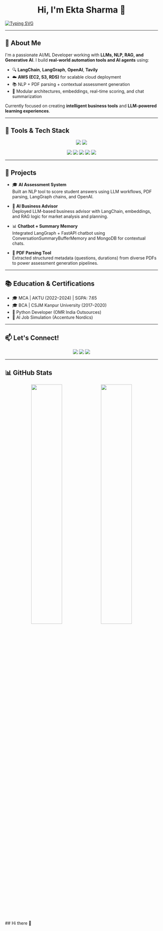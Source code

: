 <!-- Greeting and Intro -->
<h1 align="center">Hi, I'm Ekta Sharma 👋</h1>

<a href="#">
  <img src="https://readme-typing-svg.herokuapp.com?font=Fira+Code&duration=4000&pause=1000&color=00F7FF&center=true&vCenter=true&width=1000&height=50&lines=👩‍💻+AI%2FML+%7C+Generative+AI+Developer+%7C+LLM+Developer+%7C+LangChain+%7C+LangGraph+%7C+OpenAI+%7C+RAG+Engineer+%7C+Scalable+AI+Tools+%26+Apps" alt="Typing SVG" />
</a>


---

## 🧠 About Me

I'm a passionate AI/ML Developer working with **LLMs, NLP, RAG, and Generative AI**. I build **real-world automation tools and AI agents** using:

- 🔍 **LangChain**, **LangGraph**, **OpenAI**, **Tavily**
- ☁️ **AWS (EC2, S3, RDS)** for scalable cloud deployment
- 📚 NLP + PDF parsing + contextual assessment generation
- 🧩 Modular architectures, embeddings, real-time scoring, and chat summarization

Currently focused on creating **intelligent business tools** and **LLM-powered learning experiences**.

---

## 🔧 Tools & Tech Stack

<p align="center">
  <img src="https://skillicons.dev/icons?i=python,javascript,react,html,css,tailwind,aws,mysql,mongodb,git,github,vscode" />
  <img src="https://skillicons.dev/icons?i=vercel,netlify,figma" />
</p>

<p align="center">
  <img src="https://img.shields.io/badge/OpenAI-API-black?style=for-the-badge&logo=openai" />
  <img src="https://img.shields.io/badge/LangChain-%23000000.svg?style=for-the-badge&logo=langchain&logoColor=white" />
  <img src="https://img.shields.io/badge/LangGraph-purple?style=for-the-badge" />
  <img src="https://img.shields.io/badge/Tavily-blue?style=for-the-badge" />
  <img src="https://img.shields.io/badge/RAG-orange?style=for-the-badge" />
</p>

---

## 🚀 Projects

- 🎓 **AI Assessment System**  
  Built an NLP tool to score student answers using LLM workflows, PDF parsing, LangGraph chains, and OpenAI.

- 🧠 **AI Business Advisor**  
  Deployed LLM-based business advisor with LangChain, embeddings, and RAG logic for market analysis and planning.

- 📊 **Chatbot + Summary Memory**  
  Integrated LangGraph + FastAPI chatbot using ConversationSummaryBufferMemory and MongoDB for contextual chats.

- 📄 **PDF Parsing Tool**  
  Extracted structured metadata (questions, durations) from diverse PDFs to power assessment generation pipelines.

---

## 📚 Education & Certifications

- 🎓 MCA | AKTU (2022–2024) | SGPA: 7.65  
- 🎓 BCA | CSJM Kanpur University (2017–2020)  
- 📜 Python Developer (OMR India Outsources)  
- 📜 AI Job Simulation (Accenture Nordics)

---

## 📫 Let's Connect!

<p align="center">
  <a href="mailto:rathorpriya1718@gmail.com"><img src="https://img.shields.io/badge/Email-rathorpriya1718@gmail.com-red?style=for-the-badge&logo=gmail&logoColor=white" /></a>
  <a href="https://www.linkedin.com/in/priyarathor/"><img src="https://img.shields.io/badge/LinkedIn-PriyaRathor-blue?style=for-the-badge&logo=linkedin" /></a>
  <a href="https://leetcode.com/"><img src="https://img.shields.io/badge/Leetcode-PriyaRathor-yellow?style=for-the-badge&logo=leetcode&logoColor=black" /></a>
</p>

---

## 📊 GitHub Stats

<p align="center">
  <img width="45%" src="https://github-readme-stats.vercel.app/api?username=priya-rathor&show_icons=true&theme=radical&hide_border=true" />
  <img width="45%" src="https://github-readme-streak-stats.herokuapp.com?user=priya-rathor&theme=radical&hide_border=true" />
</p>## Hi there 👋

<!--
**Ekta-sharma5/Ekta-sharma5** is a ✨ _special_ ✨ repository because its `README.md` (this file) appears on your GitHub profile.

Here are some ideas to get you started:

- 🔭 I’m currently working on ...
- 🌱 I’m currently learning ...
- 👯 I’m looking to collaborate on ...
- 🤔 I’m looking for help with ...
- 💬 Ask me about ...
- 📫 How to reach me: ...
- 😄 Pronouns: ...
- ⚡ Fun fact: ...
-->
